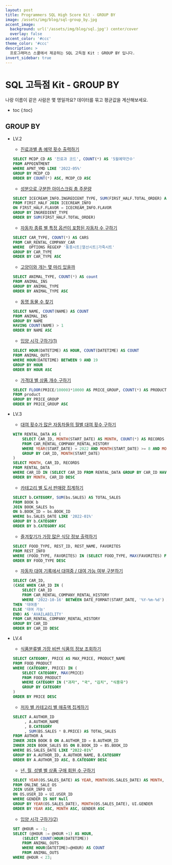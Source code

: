 ```yaml
---
layout: post
title: Programmers SQL High Score Kit - GROUP BY
image: /assets/img/blog/sql-group_by.jpg
accent_image: 
  background: url('/assets/img/blog/sql.jpg') center/cover
  overlay: false
accent_color: '#ccc'
theme_color: '#ccc'
description: >
  프로그래머스 스쿨에서 제공하는 SQL 고득점 Kit : GROUP BY 입니다. 
invert_sidebar: true
---
```


# SQL 고득점 Kit - GROUP BY

나랑 이름이 같은 사람은 몇 명일까요? 데이터를 묶고 평균값을 계산해보세요.

* toc
{:toc}


## GROUP BY

- LV.2
    - [진료과별 총 예약 횟수 출력하기](https://school.programmers.co.kr/learn/courses/30/lessons/132202)
    ```sql
    SELECT MCDP_CD AS '진료과 코드', COUNT(*) AS '5월예약건수'
    FROM APPOINTMENT
    WHERE APNT_YMD LIKE '2022-05%'
    GROUP BY MCDP_CD
    ORDER BY COUNT(*) ASC, MCDP_CD ASC
    ```
    - [성분으로 구분한 아이스크림 총 주문량](https://school.programmers.co.kr/learn/courses/30/lessons/133026)
    ```sql
    SELECT ICECREAM_INFO.INGREDIENT_TYPE, SUM(FIRST_HALF.TOTAL_ORDER) AS TOTAL_ORDER
    FROM FIRST_HALF JOIN ICECREAM_INFO
    ON FIRST_HALF.FLAVOR = ICECREAM_INFO.FLAVOR
    GROUP BY INGREDIENT_TYPE
    ORDER BY SUM(FIRST_HALF.TOTAL_ORDER)
    ```
    - [자동차 종류 별 특정 옵션이 포함된 자동차 수 구하기](https://school.programmers.co.kr/learn/courses/30/lessons/151137)
    ```sql
    SELECT CAR_TYPE, COUNT(*) AS CARS
    FROM CAR_RENTAL_COMPANY_CAR
    WHERE  OPTIONS REGEXP '통풍시트|열선시트|가죽시트'
    GROUP BY CAR_TYPE
    ORDER BY CAR_TYPE ASC
    ```
    - [고양이와 개는 몇 마리 있을까](https://school.programmers.co.kr/learn/courses/30/lessons/59040)
    ```sql
    SELECT ANIMAL_TYPE, COUNT(*) AS count
    FROM ANIMAL_INS
    GROUP BY ANIMAL_TYPE
    ORDER BY ANIMAL_TYPE ASC
    ```
    - [동명 동물 수 찾기](https://school.programmers.co.kr/learn/courses/30/lessons/59041)
    ```sql
    SELECT NAME, COUNT(NAME) AS COUNT
    FROM ANIMAL_INS 
    GROUP BY NAME 
    HAVING COUNT(NAME) > 1 
    ORDER BY NAME ASC
    ```
    - [입양 시각 구하기(1)](https://school.programmers.co.kr/learn/courses/30/lessons/59412)
    ```sql
    SELECT HOUR(DATETIME) AS HOUR, COUNT(DATETIME) AS COUNT
    FROM ANIMAL_OUTS
    WHERE HOUR(DATETIME) BETWEEN 9 AND 19
    GROUP BY HOUR 
    ORDER BY HOUR ASC
    ```
    - [가격대 별 상품 개수 구하기](https://school.programmers.co.kr/learn/courses/30/lessons/131530)
    ```sql
    SELECT FLOOR(PRICE/10000)*10000 AS PRICE_GROUP, COUNT(*) AS PRODUCTS
    FROM product
    GROUP BY PRICE_GROUP
    ORDER BY PRICE_GROUP ASC
    ```

- LV.3
    - [대여 횟수가 많은 자동차들의 월별 대여 횟수 구하기](https://school.programmers.co.kr/learn/courses/30/lessons/151139)
    ```sql
    WITH RENTAL_DATA AS (
        SELECT CAR_ID, MONTH(START_DATE) AS MONTH, COUNT(*) AS RECORDS
        FROM CAR_RENTAL_COMPANY_RENTAL_HISTORY
        WHERE YEAR(START_DATE) = 2022 AND MONTH(START_DATE) >= 8 AND MONTH(START_DATE) <= 10
        GROUP BY CAR_ID, MONTH(START_DATE)
    )
    SELECT MONTH, CAR_ID, RECORDS
    FROM RENTAL_DATA
    WHERE CAR_ID IN (SELECT CAR_ID FROM RENTAL_DATA GROUP BY CAR_ID HAVING SUM(RECORDS) >= 5)
    ORDER BY MONTH, CAR_ID DESC
    ```
    - [카테고리 별 도서 판매량 집계하기](https://school.programmers.co.kr/learn/courses/30/lessons/144855)
    ```sql
    SELECT b.CATEGORY, SUM(bs.SALES) AS TOTAL_SALES
    FROM BOOK b
    JOIN BOOK_SALES bs
    ON b.BOOK_ID = bs.BOOK_ID
    WHERE bs.SALES_DATE LIKE '2022-01%'
    GROUP BY b.CATEGORY
    ORDER BY b.CATEGORY ASC
    ```
    - [즐겨찾기가 가장 많은 식당 정보 출력하기](https://school.programmers.co.kr/learn/courses/30/lessons/131123)
    ```sql
    SELECT FOOD_TYPE, REST_ID, REST_NAME, FAVORITES
    FROM REST_INFO
    WHERE (FOOD_TYPE, FAVORITES) IN (SELECT FOOD_TYPE, MAX(FAVORITES) FROM REST_INFO GROUP BY FOOD_TYPE)
    ORDER BY FOOD_TYPE DESC
    ```
    - [자동차 대여 기록에서 대여중 / 대여 가능 여부 구분하기](https://school.programmers.co.kr/learn/courses/30/lessons/157340)
    ```sql
    SELECT CAR_ID,
    (CASE WHEN CAR_ID IN (
        SELECT CAR_ID
        FROM CAR_RENTAL_COMPANY_RENTAL_HISTORY
        WHERE '2022-10-16' BETWEEN DATE_FORMAT(START_DATE, '%Y-%m-%d') AND DATE_FORMAT(END_DATE, '%Y-%m-%d'))
    THEN '대여중'
    ELSE '대여 가능'
    END) AS 'AVAILABILITY'
    FROM CAR_RENTAL_COMPANY_RENTAL_HISTORY
    GROUP BY CAR_ID
    ORDER BY CAR_ID DESC
    ```

- LV.4
    - [식품분류별 가장 비싼 식품의 정보 조회하기](https://school.programmers.co.kr/learn/courses/30/lessons/131116)
    ```sql
    SELECT CATEGORY, PRICE AS MAX_PRICE, PRODUCT_NAME
    FROM FOOD_PRODUCT
    WHERE (CATEGORY, PRICE) IN (
        SELECT CATEGORY, MAX(PRICE) 
        FROM FOOD_PRODUCT
        WHERE CATEGORY IN ("과자", "국", "김치", "식용유")
        GROUP BY CATEGORY
    )
    ORDER BY PRICE DESC
    ```
    - [저자 별 카테고리 별 매출액 집계하기](https://school.programmers.co.kr/learn/courses/30/lessons/144856)
    ```sql
    SELECT A.AUTHOR_ID
         , A.AUTHOR_NAME
         , B.CATEGORY
         , SUM(BS.SALES * B.PRICE) AS TOTAL_SALES
    FROM AUTHOR A
    INNER JOIN BOOK B ON A.AUTHOR_ID = B.AUTHOR_ID
    INNER JOIN BOOK_SALES BS ON B.BOOK_ID = BS.BOOK_ID
    WHERE BS.SALES_DATE LIKE "2022-01%"
    GROUP BY A.AUTHOR_ID, A.AUTHOR_NAME, B.CATEGORY
    ORDER BY A.AUTHOR_ID ASC, B.CATEGORY DESC
    ```
    - [년, 월, 성별 별 상품 구매 회원 수 구하기](https://school.programmers.co.kr/learn/courses/30/lessons/131532)
    ```sql
    SELECT YEAR(OS.SALES_DATE) AS YEAR, MONTH(OS.SALES_DATE) AS MONTH, UI.GENDER, COUNT(DISTINCT OS.USER_ID) AS USERS
    FROM ONLINE_SALE OS
    JOIN USER_INFO UI
    ON OS.USER_ID = UI.USER_ID
    WHERE GENDER IS NOT Null
    GROUP BY YEAR(OS.SALES_DATE), MONTH(OS.SALES_DATE), UI.GENDER
    ORDER BY YEAR ASC, MONTH ASC, GENDER ASC
    ```
    - [입양 시각 구하기(2)](https://school.programmers.co.kr/learn/courses/30/lessons/59413)
    ```sql
    SET @HOUR = -1;
    SELECT (@HOUR := @HOUR +1) AS HOUR,
        (SELECT COUNT(HOUR(DATETIME)) 
        FROM ANIMAL_OUTS 
        WHERE HOUR(DATETIME)=@HOUR) AS COUNT 
        FROM ANIMAL_OUTS
    WHERE @HOUR < 23;
    ```
